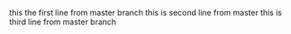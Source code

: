 this the first line from master branch
this is second line from master
this is third line from master branch
